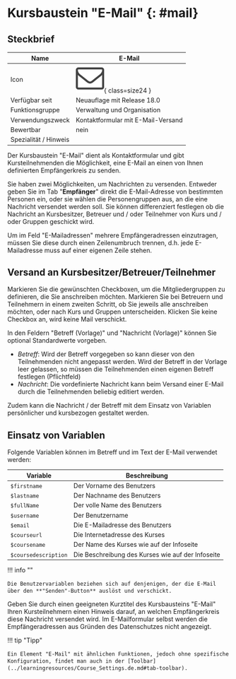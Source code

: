 # Kursbaustein "E-Mail" {: #mail}


## Steckbrief

Name | E-Mail
---------|----------
Icon | ![E-Mail Icon](assets/contact.png){ class=size24  }
Verfügbar seit | Neuauflage mit Release 18.0
Funktionsgruppe | Verwaltung und Organisation
Verwendungszweck | Kontaktformular mit E-Mail-Versand
Bewertbar | nein
Spezialität / Hinweis |



Der Kursbaustein "E-Mail" dient als Kontaktformular und gibt Kursteilnehmenden die Möglichkeit, eine E-Mail an einen von Ihnen definierten Empfängerkreis zu senden.

Sie haben zwei Möglichkeiten, um Nachrichten zu versenden. Entweder geben Sie im Tab "**Empfänger**" direkt die E-Mail-Adresse von bestimmten Personen ein, oder sie wählen die Personengruppen aus, an die eine Nachricht versendet werden soll. Sie können differenziert festlegen ob die Nachricht an Kursbesitzer, Betreuer und / oder Teilnehmer von Kurs und / oder Gruppen geschickt wird.

Um im Feld "E-Mailadressen" mehrere Empfängeradressen einzutragen, müssen Sie diese durch einen Zeilenumbruch trennen, d.h. jede E-Mailadresse muss auf einer eigenen Zeile stehen.

## Versand an Kursbesitzer/Betreuer/Teilnehmer

Markieren Sie die gewünschten Checkboxen, um die Mitgliedergruppen zu definieren, die Sie anschreiben möchten. Markieren Sie bei Betreuern und Teilnehmern in einem zweiten Schritt, ob Sie jeweils alle anschreiben möchten, oder nach Kurs und Gruppen unterscheiden. Klicken Sie keine Checkbox an, wird keine Mail verschickt.

In den Feldern "Betreff (Vorlage)" und "Nachricht (Vorlage)" können Sie optional Standardwerte vorgeben.

 * *Betreff*: Wird der Betreff vorgegeben so kann dieser von den Teilnehmenden nicht angepasst werden. Wird der Betreff in der Vorlage leer gelassen, so müssen die Teilnehmenden einen eigenen Betreff festlegen (Pflichtfeld)
 * *Nachricht*: Die vordefinierte Nachricht kann beim Versand einer E-Mail durch die Teilnehmenden beliebig editiert werden.

Zudem kann die Nachricht / der Betreff mit dem Einsatz von Variablen
persönlicher und kursbezogen gestaltet werden.

## Einsatz von Variablen

Folgende Variablen können im Betreff und im Text der E-Mail verwendet werden:

| Variable | Beschreibung |
| -----|----|
|  `$firstname` | Der Vorname des Benutzers  |
| `$lastname` | Der Nachname des Benutzers  |
| `$fullName` | Der volle Name des Benutzers  |
| `$username` | Der Benutzername  |
| `$email` | Die E-Mailadresse des Benutzers  |
| `$courseurl` | Die Internetadresse des Kurses  |
| `$coursename` | Der Name des Kurses wie auf der Infoseite  |
| `$coursedescription` | Die Beschreibung des Kurses wie auf der Infoseite  |
  
!!! info ""

    Die Benutzervariablen beziehen sich auf denjenigen, der die E-Mail über den **"Senden"-Button** auslöst und verschickt.

Geben Sie durch einen geeigneten Kurztitel des Kursbausteins "E-Mail" Ihren Kursteilnehmern einen Hinweis darauf, an welchen Empfängerkreis diese Nachricht versendet wird. Im E-Mailformular selbst werden die Empfängeradressen aus Gründen des Datenschutzes nicht angezeigt.

!!! tip "Tipp"

    Ein Element "E-Mail" mit ähnlichen Funktionen, jedoch ohne spezifische Konfiguration, findet man auch in der [Toolbar](../learningresources/Course_Settings.de.md#tab-toolbar).
